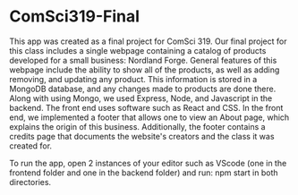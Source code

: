 # ComSci319-Final
This app was created as a final project for ComSci 319. Our final project for this class includes a single webpage containing a catalog of products developed for a small business: Nordland Forge. 
General features of this webpage include the ability to show all of the products, as well as adding removing, and updating any product. 
This information is stored in a MongoDB database, and any changes made to products are done there. 
Along with using Mongo, we used Express, Node, and Javascript in the backend. The front end uses software such as React and CSS.
In the front end, we implemented a footer that allows one to view an About page, which explains the origin of this business.
Additionally, the footer contains a credits page that documents the website's creators and the class it was created for.

To run the app, open 2 instances of your editor such as VScode (one in the frontend folder and one in the backend folder) and run: npm start in both directories.

